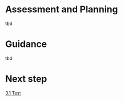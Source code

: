 # Assessment and Planning

tbd

# Guidance

tbd

# Next step

[3.1 Test](https://github.com/alvarovitta/Workload-Migration/blob/master/3.1-Test.md)
